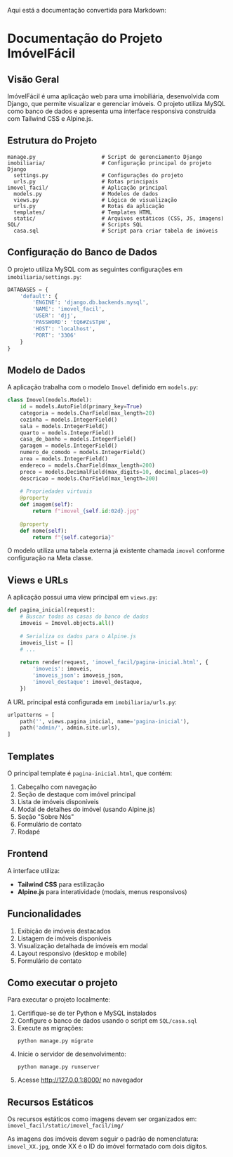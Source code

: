 Aqui está a documentação convertida para Markdown:

# Documentação do Projeto ImóvelFácil

## Visão Geral

ImóvelFácil é uma aplicação web para uma imobiliária, desenvolvida com Django, que permite visualizar e gerenciar imóveis. O projeto utiliza MySQL como banco de dados e apresenta uma interface responsiva construída com Tailwind CSS e Alpine.js.

## Estrutura do Projeto

```
manage.py                     # Script de gerenciamento Django
imobiliaria/                  # Configuração principal do projeto Django
  settings.py                 # Configurações do projeto
  urls.py                     # Rotas principais
imovel_facil/                 # Aplicação principal
  models.py                   # Modelos de dados
  views.py                    # Lógica de visualização
  urls.py                     # Rotas da aplicação
  templates/                  # Templates HTML
  static/                     # Arquivos estáticos (CSS, JS, imagens)
SQL/                          # Scripts SQL
  casa.sql                    # Script para criar tabela de imóveis
```

## Configuração do Banco de Dados

O projeto utiliza MySQL com as seguintes configurações em `imobiliaria/settings.py`:

```python
DATABASES = {
    'default': {
        'ENGINE': 'django.db.backends.mysql',
        'NAME': 'imovel_facil',
        'USER': 'djj',
        'PASSWORD': 'tQ6#ZsSTpW',
        'HOST': 'localhost',  
        'PORT': '3306'   
    }
}
```

## Modelo de Dados

A aplicação trabalha com o modelo `Imovel` definido em `models.py`:

```python
class Imovel(models.Model):
    id = models.AutoField(primary_key=True)
    categoria = models.CharField(max_length=20)
    cozinha = models.IntegerField()
    sala = models.IntegerField()
    quarto = models.IntegerField()
    casa_de_banho = models.IntegerField()
    garagem = models.IntegerField()
    numero_de_comodo = models.IntegerField()
    area = models.IntegerField()
    endereco = models.CharField(max_length=200)
    preco = models.DecimalField(max_digits=10, decimal_places=0)
    descricao = models.CharField(max_length=200)
    
    # Propriedades virtuais
    @property
    def imagem(self):
        return f"imovel_{self.id:02d}.jpg"
    
    @property
    def nome(self):
        return f"{self.categoria}"
```

O modelo utiliza uma tabela externa já existente chamada `imovel` conforme configuração na Meta classe.

## Views e URLs

A aplicação possui uma view principal em `views.py`:

```python
def pagina_inicial(request):
    # Buscar todas as casas do banco de dados
    imoveis = Imovel.objects.all()
    
    # Serializa os dados para o Alpine.js
    imoveis_list = []
    # ...
    
    return render(request, 'imovel_facil/pagina-inicial.html', {
        'imoveis': imoveis,
        'imoveis_json': imoveis_json,
        'imovel_destaque': imovel_destaque,
    })
```

A URL principal está configurada em `imobiliaria/urls.py`:

```python
urlpatterns = [
    path('', views.pagina_inicial, name='pagina-inicial'),
    path('admin/', admin.site.urls),
]
```

## Templates

O principal template é `pagina-inicial.html`, que contém:

1. Cabeçalho com navegação
2. Seção de destaque com imóvel principal
3. Lista de imóveis disponíveis
4. Modal de detalhes do imóvel (usando Alpine.js)
5. Seção "Sobre Nós"
6. Formulário de contato
7. Rodapé

## Frontend

A interface utiliza:
* **Tailwind CSS** para estilização
* **Alpine.js** para interatividade (modais, menus responsivos)

## Funcionalidades

1. Exibição de imóveis destacados
2. Listagem de imóveis disponíveis
3. Visualização detalhada de imóveis em modal
4. Layout responsivo (desktop e mobile)
5. Formulário de contato

## Como executar o projeto

Para executar o projeto localmente:

1. Certifique-se de ter Python e MySQL instalados
2. Configure o banco de dados usando o script em `SQL/casa.sql`
3. Execute as migrações:
   ```
   python manage.py migrate
   ```
4. Inicie o servidor de desenvolvimento:
   ```
   python manage.py runserver
   ```
5. Acesse http://127.0.0.1:8000/ no navegador

## Recursos Estáticos

Os recursos estáticos como imagens devem ser organizados em:
`imovel_facil/static/imovel_facil/img/`

As imagens dos imóveis devem seguir o padrão de nomenclatura: `imovel_XX.jpg`, onde XX é o ID do imóvel formatado com dois dígitos.